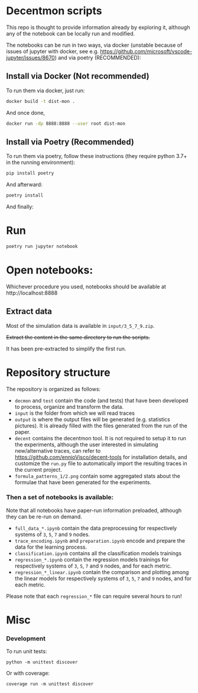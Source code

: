 # Decentmon scripts
This repo is thought to provide information already by exploring it, although any of the notebook can be locally run and modified.

The notebooks can be run in two ways, via docker (unstable because of issues of jupyter with docker, see e.g. https://github.com/microsoft/vscode-jupyter/issues/8670) and via poetry (RECOMMENDED):

## Install via Docker (Not recommended)
To run them via docker, just run:
```sh
docker build -t dist-mon . 
```
And once done,
```sh
docker run -dp 8888:8888 --user root dist-mon
```
## Install via Poetry (Recommended)
To run them via poetry, follow these instructions (they require python 3.7+ in the running environment):

```sh
pip install poetry
```
And afterward:
```sh
poetry install
```
And finally:
# Run
```sh
poetry run jupyter notebook
```

# Open notebooks:
Whichever procedure you used, notebooks should be available at http://localhost:8888

## Extract data
Most of the simulation data is available in `input/3_5_7_9.zip`.

~~Extract the content in the same directory to run the scripts.~~

It has been pre-extracted to simplify the first run.

# Repository structure
The repository is organized as follows:

- `decmon` and `test` contain the code (and tests) that have been developed to process, organize and transform the data.
- `input` is the folder from which we will read traces
- `output` is where the output files will be generated (e.g. statistics pictures). It is already filled with the files generated from the run of the paper.
- `decent` contains the decentmon tool. It is not required to setup it to run the experiments, although the user interested in simulating new/alternative traces, can refer to https://github.com/ennioVisco/decent-tools for installation details, and customize the `run.py` file to automatically import the resulting traces in the current project.
- `formula_patterns_1/2.png` contain some aggregated stats about the formulae that have been generated for the experiments.

### Then a set of notebooks is available:
Note that all notebooks have paper-run information preloaded, although they can be re-run on demand.
- `full_data_*.ipynb` contain the data preprocessing for respectively systems of `3`, `5`, `7` and `9` nodes.
- `trace_encoding.ipynb` and `preparation.ipynb` encode and prepare the data for the learning process.
- `classification.ipynb` contains all the classification models trainings
- `regression_*.ipynb` contain the regression models trainings for respectively systems of `3`, `5`, `7` and `9` nodes, and for each metric.
- `regression_*_linear.ipynb` contain the comparison and plotting among the linear models for respectively systems of `3`, `5`, `7` and `9` nodes, and for each metric.

Please note that each `regression_*` file can require several hours to run!

# Misc

### Development

To run unit tests:
```shell
python -m unittest discover
```

Or with coverage:
```shell
coverage run -m unittest discover
```
